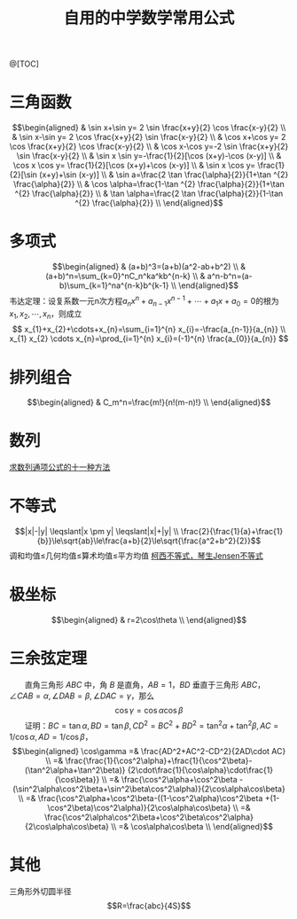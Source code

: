 ﻿---
title: 自用的中学数学常用公式
copyright_author: 找不到服务器
categories:
- 笔记
tags:
- 笔记
- 学习
---
@[TOC]
# 三角函数
$$\begin{aligned}
& \sin x+\sin y= 2 \sin \frac{x+y}{2} \cos \frac{x-y}{2} \\
& \sin x-\sin y= 2 \cos \frac{x+y}{2} \sin \frac{x-y}{2} \\
& \cos x+\cos y= 2 \cos \frac{x+y}{2} \cos \frac{x-y}{2} \\
& \cos x-\cos y=-2 \sin \frac{x+y}{2} \sin \frac{x-y}{2} \\
& \sin x \sin y=-\frac{1}{2}[\cos (x+y)-\cos (x-y)] \\
& \cos x \cos y= \frac{1}{2}[\cos (x+y)+\cos (x-y)] \\
& \sin x \cos y= \frac{1}{2}[\sin (x+y)+\sin (x-y)] \\
& \sin a=\frac{2 \tan \frac{\alpha}{2}}{1+\tan ^{2} \frac{\alpha}{2}} \\
& \cos \alpha=\frac{1-\tan ^{2} \frac{\alpha}{2}}{1+\tan ^{2} \frac{\alpha}{2}} \\
& \tan \alpha=\frac{2 \tan \frac{\alpha}{2}}{1-\tan ^{2} \frac{\alpha}{2}} \\
\end{aligned}$$
# 多项式
$$\begin{aligned}
& (a+b)^3=(a+b)(a^2-ab+b^2) \\
& (a+b)^n=\sum_{k=0}^nC_n^ka^kb^{n-k} \\
& a^n-b^n=(a-b)\sum_{k=1}^na^{n-k}b^{k-1} \\
\end{aligned}$$
韦达定理：设复系数一元n次方程$a_nx^n+a_{n-1}x^{n-1}+\cdots+a_1x+a_0=0$的根为$x_1,x_2,\cdots,x_n$，则成立
$$
x_{1}+x_{2}+\cdots+x_{n}=\sum_{i=1}^{n} x_{i}=-\frac{a_{n-1}}{a_{n}} \\
x_{1} x_{2} \cdots x_{n}=\prod_{i=1}^{n} x_{i}=(-1)^{n} \frac{a_{0}}{a_{n}}
$$
# 排列组合
$$\begin{aligned}
& C_m^n=\frac{m!}{n!(m-n)!} \\
\end{aligned}$$
# 数列
[求数列通项公式的十一种方法](https://blog.csdn.net/yan59966/article/details/95371566)
# 不等式
$$|x|-|y| \leqslant|x \pm y| \leqslant|x|+|y| \\
\frac{2}{\frac{1}{a}+\frac{1}{b}}\le\sqrt{ab}\le\frac{a+b}{2}\le\sqrt{\frac{a^2+b^2}{2}}$$
调和均值≤几何均值≤算术均值≤平方均值
[柯西不等式，琴生Jensen不等式](https://blog.csdn.net/robert_chen1988/article/details/88256626)
# 极坐标
$$\begin{aligned}
& r=2\cos\theta \\
\end{aligned}$$
# 三余弦定理
&emsp;&emsp;直角三角形 $ABC$ 中，角 $B$ 是直角，$AB=1$，$BD$ 垂直于三角形 $ABC$，$\angle CAB=\alpha,\angle DAB=\beta,\angle DAC=\gamma$，那么
$$\cos\gamma=\cos\alpha\cos\beta$$
&emsp;&emsp;证明：$BC=\tan\alpha,BD=\tan\beta,CD^2=BC^2+BD^2=\tan^2\alpha+\tan^2\beta,AC=1/\cos\alpha,AD=1/\cos\beta$，
$$\begin{aligned}
\cos\gamma =& \frac{AD^2+AC^2-CD^2}{2AD\cdot AC} \\
=& \frac{\frac{1}{\cos^2\alpha}+\frac{1}{\cos^2\beta}-(\tan^2\alpha+\tan^2\beta)}
{2\cdot\frac{1}{\cos\alpha}\cdot\frac{1}{\cos\beta}} \\
=& \frac{\cos^2\alpha+\cos^2\beta
-(\sin^2\alpha\cos^2\beta+\sin^2\beta\cos^2\alpha)}{2\cos\alpha\cos\beta} \\
=& \frac{\cos^2\alpha+\cos^2\beta-((1-\cos^2\alpha)\cos^2\beta
+(1-\cos^2\beta)\cos^2\alpha)}{2\cos\alpha\cos\beta} \\
=& \frac{\cos^2\alpha\cos^2\beta+\cos^2\beta\cos^2\alpha}{2\cos\alpha\cos\beta} \\
=& \cos\alpha\cos\beta \\
\end{aligned}$$
# 其他
三角形外切圆半径
$$R=\frac{abc}{4S}$$
